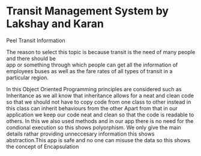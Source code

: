 # Transit Management System by Lakshay and Karan

Peel Transit Information

The reason to select this topic is because transit is the need of many people and there should be  
app or something through which people can get all the information of employees
buses as well as the fare rates of all types of transit in a particular region.

In this Object Oriented Programming principles are considered such as Inheritance 
as we all know that inheritance allows for a neat and clean code so that we
should not have to copy code from one class to other instead in this class can inherit behaviours from the other 
Apart from that in our application we keep our code neat and clean so that the code is readable to others.
In this we also used methods and in our app there is no need for the condional execution so this 
shows polyorphism. We only give the main details rathar providing unneccesary information this 
shows abstraction.This app is safe and no one can misuse the data so this shows the concept of Encapsulation

